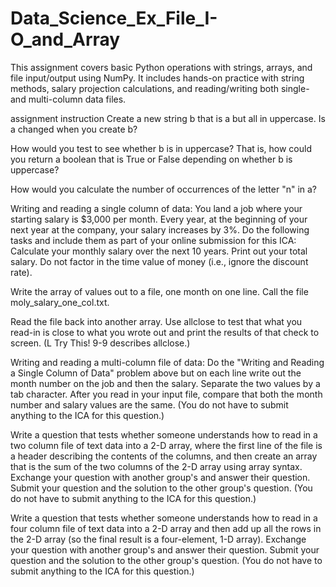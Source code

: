 # Data_Science_Ex_File_I-O_and_Array

This assignment covers basic Python operations with strings, arrays, and file input/output using NumPy. It includes hands-on practice with string methods, salary projection calculations, and reading/writing both single- and multi-column data files.

assignment instruction 
Create a new string b that is a but all in uppercase.
Is a changed when you create b?

How would you test to see whether b is in uppercase? That is, how could you return a boolean that is True or False depending on whether b is uppercase?

How would you calculate the number of occurrences of the letter "n" in a?

Writing and reading a single column of data: You land a job where your starting salary is $3,000 per month. Every year, at the beginning of your next year at the company, your salary increases by 3%. Do the following tasks and include them as part of your online submission for this ICA:
Calculate your monthly salary over the next 10 years. Print out your total salary. Do not factor in the time value of money (i.e., ignore the discount rate).

Write the array of values out to a file, one month on one line. Call the file moly_salary_one_col.txt.

Read the file back into another array. Use allclose to test that what you read-in is close to what you wrote out and print the results of that check to screen.  (L Try This! 9-9 describes allclose.)

Writing and reading a multi-column file of data: Do the "Writing and Reading a Single Column of Data" problem above but on each line write out the month number on the job and then the salary. Separate the two values by a tab character. After you read in your input file, compare that both the month number and salary values are the same. (You do not have to submit anything to the ICA for this question.)

Write a question that tests whether someone understands how to read in a two column file of text data into a 2-D array, where the first line of the file is a header describing the contents of the columns, and then create an array that is the sum of the two columns of the 2-D array using array syntax.  Exchange your question with another group's and answer their question. Submit your question and the solution to the other group's question. (You do not have to submit anything to the ICA for this question.)

Write a question that tests whether someone understands how to read in a four column file of text data into a 2-D array and then add up all the rows in the 2-D array (so the final result is a four-element, 1-D array).  Exchange your question with another group's and answer their question. Submit your question and the solution to the other group's question. (You do not have to submit anything to the ICA for this question.)

